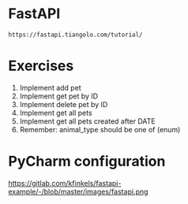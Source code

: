 # **FastAPI**

`https://fastapi.tiangolo.com/tutorial/`

# **Exercises**

1. Implement add pet
2. Implement get pet by ID
3. Implement delete pet by ID 
4. Implement get all pets 
5. Implement get all pets created after DATE
6. Remember: animal_type should be one of (enum)

# **PyCharm configuration**

https://gitlab.com/kfinkels/fastapi-example/-/blob/master/images/fastapi.png
